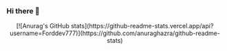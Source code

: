 ### Hi there 👋
<p align="center">
[![Anurag's GitHub stats](https://github-readme-stats.vercel.app/api?username=Forddev777)](https://github.com/anuraghazra/github-readme-stats)
</p>

